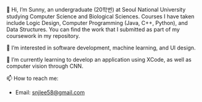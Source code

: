 👋 Hi, I’m Sunny, an undergraduate (20학번) at Seoul National University studying Computer Science and Biological Sciences. Courses I have taken include Logic Design, Computer Programming (Java, C++, Python), and Data Structures. You can find the work that I submitted as part of my coursework in my repository.  

👀 I’m interested in software development, machine learning, and UI design.

🌱 I’m currently learning to develop an application using XCode, as well as computer vision through CNN.

📫 How to reach me:
- Email: snjlee58@gmail.com


<!---
snjlee58/snjlee58 is a ✨ special ✨ repository because its `README.md` (this file) appears on your GitHub profile.
You can click the Preview link to take a look at your changes.
--->

